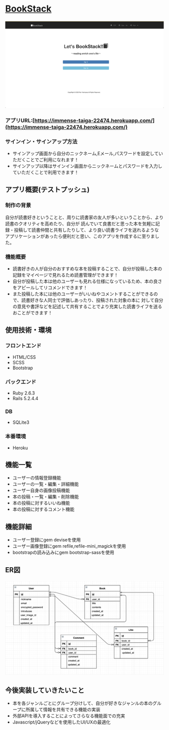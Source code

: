 # [BookStack](https://immense-taiga-22474.herokuapp.com/ "BookStack")
### ![Bookstack](/app/assets/images/bookstack.png)
### アプリURL:[https://immense-taiga-22474.herokuapp.com/](https://immense-taiga-22474.herokuapp.com/)

### サインイン・サインアップ方法
- サインアップ画面から自分のニックネーム,Eメール,パスワードを設定していただくことでご利用になれます！
- サインアップ以降はサインイン画面からニックネームとパスワードを入力していただくことで利用できます！

## アプリ概要(テストプッシュ)
### 制作の背景
自分が読書好きということと、周りに読書家の友人が多いということから、より読書のクオリティを高めたり、自分が
読んでいて良書だと思った本を気軽に記録・投稿して読書仲間と共有したりして、より良い読書ライフを送れるような
アプリケーションがあったら便利だと思い、このアプリを作成するに至りました。
<br>
### 機能概要
- 読書好きの人が自分のおすすめな本を投稿することで、自分が投稿した本の記録をマイページで見れるため読書管理ができます！
- 自分が投稿した本は他のユーザーも見れる仕様になっているため、本の良さをアピールしてリコメンドできます！
- また投稿した本には他のユーザーがいいねやコメントすることができるので、読書好きな人同士で評価しあったり、投稿された対象の本に
  対して自分の意見や書評などを記述して共有することでより充実した読書ライフを送るおことができます！

## 使用技術・環境
### フロントエンド
- HTML/CSS
- SCSS
- Bootstrap
### バックエンド
- Ruby 2.6.3
- Rails 5.2.4.4
### DB
- SQLite3
### 本番環境
- Heroku

## 機能一覧
- ユーザーの情報登録機能
- ユーザーの一覧・編集・詳細機能
- ユーザー自身の画像投稿機能
- 本の投稿・一覧・編集・削除機能
- 本の投稿に対するいいね機能
- 本の投稿に対するコメント機能

## 機能詳細
- ユーザー登録にgem deviseを使用
- ユーザー画像登録にgem refile,refile-mini_magickを使用
- bootstrapの読み込みにgem bootstrap-sassを使用

## ER図
### ![ER図](/app/assets/images/ER1.png)

## 今後実装していきたいこと
- 本を各ジャンルごとにグループ分けして、自分が好きなジャンルの本のグループに所属して情報を共有できる機能の実装
- 外部APIを導入することによってさらなる機能面での充実
- Javascript/jQueryなどを使用したUI/UXの最適化


